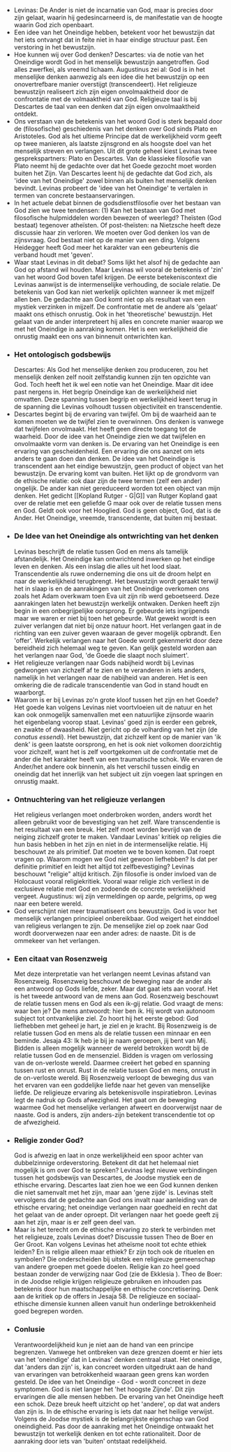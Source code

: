 - Levinas: De Ander is niet de incarnatie van God, maar is precies door zijn gelaat, waarin hij gedesincarneerd is, de manifestatie van de hoogte waarin God zich openbaart.
- Een idee van het Oneindige hebben, betekent voor het bewustzijn dat het iets ontvangt dat in feite niet in haar eindige structuur past. Een verstoring in het bewustzijn.
- Hoe kunnen wij over God denken? Descartes: via de notie van het Oneindige wordt God in het menselijk bewustzijn aangetroffen. God alles zwerfkei, als vreemd lichaam. Augustinus zei al: God is in het menselijke denken aanwezig als een idee die het bewustzijn op een onovertrefbare manier overstijgt (transcendeert). Het religieuze bewustzijn realiseert zich zijn eigen onvolmaaktheid door de confrontatie met de volmaaktheid van God. Religieuze taal is bij Descartes de taal van een denken dat zijn eigen onvolmaaktheid ontdekt.
- Ons verstaan van de betekenis van het woord God is sterk bepaald door de (filosofische) geschiedenis van het denken over God sinds Plato en Aristoteles. God als het ultieme Principe dat de werkelijkheid vorm geeft op twee manieren, als laatste zijnsgrond en als hoogste doel van het menselijk streven en verlangen. Uit dit grote geheel kiest Levinas twee gesprekspartners: Plato en Descartes. Van de klassieke filosofie van Plato neemt hij de gedachte over dat het Goede gezocht moet worden buiten het Zijn. Van Descartes leent hij de gedachte dat God zich, als 'idee van het Oneindige' zowel binnen als buiten het menselijk denken bevindt. Levinas probeert de 'idee van het Oneindige' te vertalen in termen van concrete bestaanservaringen.
- In het actuele debat binnen de godsdienstfilosofie over het bestaan van God zien we twee tendensen: (1) Kan het bestaan van God met filosofische hulpmiddelen worden bewezen of weerlegd? Theïsten (God bestaat) tegenover atheïsten. Of post-theïsten: na Nietzsche heeft deze discussie haar zin verloren. We moeten over God denken los van de zijnsvraag. God bestaat niet op de manier van een ding. Volgens Heidegger heeft God meer het karakter van een gebeurtenis die verband houdt met 'geven'.
- Waar staat Levinas in dit debat? Soms lijkt het alsof hij de gedachte aan God op afstand wil houden. Maar Levinas wil vooral de betekenis of 'zin' van het woord God boven tafel krijgen. De eerste betekeniscontext die Levinas aanwijst is de intermenselijke verhouding, de sociale relatie. De betekenis van God kan niet werkelijk oplichten wanneer ik met mijzelf allen ben. De gedachte aan God komt niet op als resultaat van een mystiek verzinken in mijzelf. De confrontatie met de andere als 'gelaat' maakt ons ethisch onrustig. Ook in het 'theoretische' bewustzijn. Het gelaat van de ander interpreteert hij alles en concrete manier waarop we met het Oneindige in aanraking komen. Het is een werkelijkheid die onrustig maakt een ons van binnenuit ontwrichten kan.
- ### Het ontologisch godsbewijs
  Descartes: Als God het menselijke denken zou produceren, zou het menselijk denken zelf nooit zelfstandig kunnen zijn ten opzichte van God. Toch heeft het ik wel een notie van het Oneindige. Maar dit idee past nergens in. Het begrip Oneindige kan de werkelijkheid niet omvatten. 
  Deze spanning tussen begrip en werkelijkheid keert terug in de spanning die Levinas volhoudt tussen objectiviteit en transcendentie.
- Descartes begint bij de ervaring van twijfel. Om bij de waarheid aan te komen moeten we de twijfel zien te overwinnen. Ons denken is vanwege dat twijfelen onvolmaakt. Het heeft geen directe toegang tot de waarheid. Door de idee van het Oneindige zien we dat twijfelen en onvolmaakte vorm van denken is. De ervaring van het Oneindige is een ervaring van gescheidenheid. Een ervaring die ons aanzet om iets anders te gaan doen dan denken. De idee van het Oneindige is transcendent aan het eindige bewustzijn, geen product of object van het bewustzijn. De ervaring komt van buiten. Het lijkt op de grondvorm van de ethische relatie: ook daar zijn de twee termen (zelf een ander) ongelijk. De ander kan niet gereduceerd worden tot een object van mijn denken. Het gedicht [[Kopland Rutger - G|G]] van Rutger Kopland gaat over de relatie met een geliefde G maar ook over de relatie tussen mens en God. Geldt ook voor het Hooglied. God is geen object, God, dat is de Ander. Het Oneindige, vreemde, transcendente, dat buiten mij bestaat.
- ### De Idee van het Oneindige als ontwrichting van het denken
  Levinas beschrijft de relatie tussen God en mens als tamelijk afstandelijk. Het Oneindige kan ontwrichtend inwerken op het eindige leven en denken. Als een inslag die alles uit het lood slaat. Transcendentie als ruwe onderneming die ons uit de droom helpt en naar de werkelijkheid terugbrengt. Het bewustzijn wordt geraakt terwijl het in slaap is en de aanrakingen van het Oneindige overkomen ons zoals het Adam overkwam toen Eva uit zijn rib werd geboetseerd. Deze aanrakingen laten het bewustzijn werkelijk ontwaken. Denken heeft zijn begin in een onbegrijpelijke oorsprong. Er gebeurde iets ingrijpends maar we waren er niet bij toen het gebeurde. Wat gewekt wordt is een zuiver verlangen dat niet bij onze natuur hoort. Het verlangen gaat in de richting van een zuiver geven waaraan de gever mogelijk opbrandt. Een 'offer'. Werkelijk verlangen naar het Goede wordt gekenmerkt door deze bereidheid zich helemaal weg te geven. Kan gelijk gesteld worden aan het verlangen naar God, 'de Goede die slaapt noch sluimert'.
- Het religieuze verlangen naar Gods nabijheid wordt bij Levinas gedwongen van zichzelf af te zien en te veranderen in iets anders, namelijk in het verlangen naar de nabijheid van anderen. Het is een omkering die de radicale transcendentie van God in stand houdt en waarborgt.
- Waarom is er bij Levinas zo'n grote kloof tussen het zijn en het Goede? Het goede kan volgens Levinas niet voortvloeien uit de natuur en het kan ook onmogelijk samenvallen met een natuurlijke zijnsorde waarin het eigenbelang voorop staat. Levinas' goed zijn is eerder een gebrek, en zwakte of dwaasheid. Niet gericht op de volharding van het zijn (de *conatus essendi*). Het bewustzijn, dat zichzelf kent op de manier van 'ik denk' is geen laatste oorsprong, en het is ook niet volkomen doorzichtig voor zichzelf, want het is zelf voortgekomen uit de confrontatie met de ander die het karakter heeft van een traumatische schok. We ervaren de Ander/het andere ook binnenin, als het verschil tussen eindig en oneindig dat het innerlijk van het subject uit zijn voegen laat springen en onrustig maakt.
- ### Ontnuchtering van het religieuze verlangen
  Het religieus verlangen moet onderbroken worden, anders wordt het alleen gebruikt voor de bevestiging van het zelf. Ware transcendentie is het resultaat van een breuk. Het zelf moet worden bevrijd van de neiging zichzelf groter te maken. Vandaar Levinas' kritiek op religies die hun basis hebben in het zijn en niet in de intermenselijke relatie. Hij beschouwt ze als primitief. Dat moeten we te boven komen. Dat roept vragen op. Waarom mogen we God niet gewoon liefhebben? Is dat per definitie primitief en leidt het altijd tot zelfbevestiging? Levinas beschouwt "religie" altijd kritisch. Zijn filosofie is onder invloed van de Holocaust vooral religiekritiek. Vooral waar religie zich verliest in de exclusieve relatie met God en zodoende de concrete werkelijkheid vergeet. Augustinus: wij zijn vermeldingen op aarde, pelgrims, op weg naar een betere wereld.
- God verschijnt niet meer traumatiseert ons bewustzijn. God is voor het menselijk verlangen principieel onbereikbaar. God weigert het einddoel van religieus verlangen te zijn. De menselijke ziel op zoek naar God wordt doorverwezen naar een ander adres: de naaste. Dit is de ommekeer van het verlangen.
- ### Een citaat van Rosenzweig
  Met deze interpretatie van het verlangen neemt Levinas afstand van Rosenzweig. Rosenzweig beschouwt de beweging naar de ander als een antwoord op Gods liefde, zeker. Maar dat gaat iets aan vooraf. Het is het tweede antwoord van de mens aan God. Rosenzweig beschouwt de relatie tussen mens en God als een ik-gij relatie. God vraagt de mens: waar ben je? De mens antwoordt: hier ben ik. Hij wordt van autonoom subject tot ontvankelijke ziel. Zo hoort hij het eerste gebod: God liefhebben met geheel je hart, je ziel en je kracht. Bij Rosenzweig is de relatie tussen God en mens als de relatie tussen een minnaar en een beminde. Jesaja 43: Ik heb je bij je naam geroepen, jij bent van Mij. Bidden is alleen mogelijk wanneer de wereld betrokken wordt bij de relatie tussen God en de mensenziel. Bidden is vragen om verlossing van de on-verloste wereld. Daarmee creëert het gebed en spanning tussen rust en onrust. Rust in de relatie tussen God en mens, onrust in de on-verloste wereld. 
  Bij Rosenzweig verloopt de beweging dus van het ervaren van een goddelijke liefde naar het geven van menselijke liefde. De religieuze ervaring als betekenisvolle inspiratiebron. Levinas legt de nadruk op Gods afwezigheid. Het gaat om de beweging waarmee God het menselijke verlangen afweert en doorverwijst naar de naaste. God is anders, zijn anders-zijn betekent transcendentie tot op de afwezigheid.
- ### Religie zonder God?
  God is afwezig en laat in onze werkelijkheid een spoor achter van dubbelzinnige ordeverstoring. Betekent dit dat het helemaal niet mogelijk is om over God te spreken? Levinas legt nieuwe verbindingen tussen het godsbewijs van Descartes, de Joodse mystiek een de ethische ervaring. Descartes laat zien hoe we een God kunnen denken die niet samenvalt met het zijn, maar aan 'gene zijde' is. Levinas stelt vervolgens dat de gedachte aan God ons invalt naar aanleiding van de ethische ervaring; het oneindige verlangen naar goedheid en recht dat het gelaat van de ander oproept. Dit verlangen naar het goede geeft zij aan het zijn, maar is er zelf geen deel van.
- Maar is het terecht om de ethische ervaring zo sterk te verbinden met het religieuze, zoals Levinas doet? Discussie tussen Theo de Boer en Ger Groot. Kan volgens Levinas het atheïsme nooit tot echte ethiek leiden? En is religie alleen maar ethiek? Er zijn toch ook de rituelen en symbolen? Die onderscheiden bij uitstek een religieuze gemeenschap van andere groepen met goede doelen. Religie kan zo heel goed bestaan zonder de verwijzing naar God (zie de Ekklesia ).  Theo de Boer: in de Joodse religie krijgen religieuze gebruiken en inhouden pas betekenis door hun maatschappelijke en ethische concretisering. Denk aan de kritiek op de offers in Jesaja 58. De religieuze en sociaal-ethische dimensie kunnen alleen vanuit hun onderlinge betrokkenheid goed begrepen worden.
- ### Conlusie
  Verantwoordelijkheid kun je niet aan de hand van een principe begrenzen. Vanwege het ontbreken van deze grenzen doemt er hier iets van het 'oneindige' dat in Levinas' denken centraal staat. Het oneindige, dat 'anders dan zijn' is, kan concreet worden uitgedrukt aan de hand van ervaringen van betrokkenheid waaraan geen grens kan worden gesteld. De idee van het Oneindige - God - wordt concreet in deze symptomen. God is niet langer het 'het hoogste Zijnde'.  Dit zijn ervaringen die alle mensen hebben. De ervaring van het Oneindige heeft een schok. Deze breuk heeft uitzicht op het 'andere', op dat wat anders dan zijn is. In de ethische ervaring is iets dat naar het heilige verwijst. Volgens de Joodse mystiek is de belangrijkste eigenschap van God oneindigheid. 
  Pas door de aanraking met het Oneindige ontwaakt het bewustzijn tot werkelijk denken en tot echte rationaliteit. Door de aanraking door iets van 'buiten' ontstaat redelijkheid.